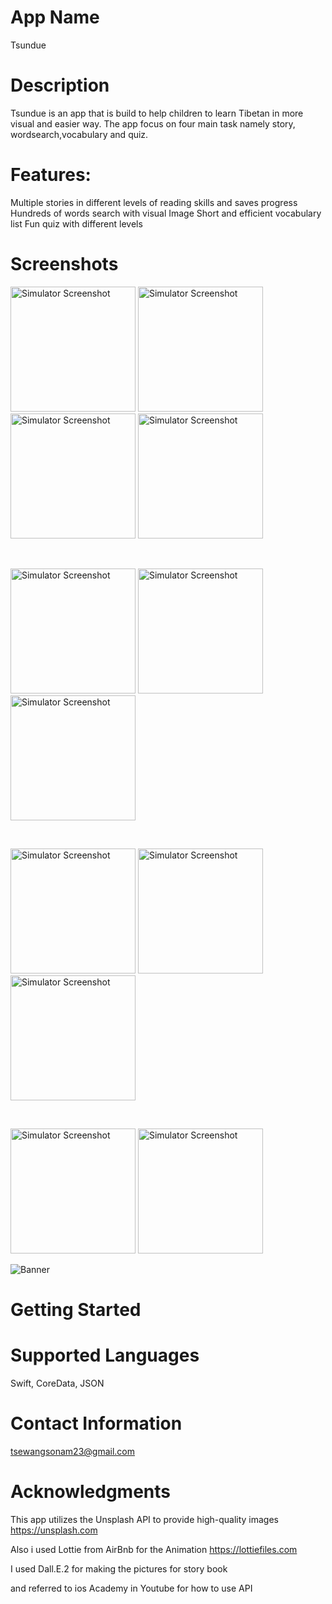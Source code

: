 # App Name

Tsundue

# Description

Tsundue is an app that is build to help children to learn Tibetan in more visual and easier way. The app focus on four main task namely story, wordsearch,vocabulary and quiz. 


# Features:

Multiple stories in different levels of reading skills and saves progress
Hundreds of words search with visual Image
Short and efficient vocabulary list
Fun quiz with different levels



# Screenshots

<img src="https://github.com/tsewang-sonam/mockapp/assets/91028140/7de05adc-7055-47b5-916d-86a7718d4c2e" alt="Simulator Screenshot" width="200" />
<img src="https://github.com/tsewang-sonam/mockapp/assets/91028140/ca8779ed-6d7b-458d-8f25-1706227c4a62" alt="Simulator Screenshot" width="200" />
<img src="https://github.com/tsewang-sonam/mockapp/assets/91028140/a7225fa0-ff74-48a5-a165-1a9449c6d964" alt="Simulator Screenshot" width="200" />
<img src="https://github.com/tsewang-sonam/mockapp/assets/91028140/d430999e-b952-4aaa-bec2-68a3fc7ad8ce" alt="Simulator Screenshot" width="200" />

&nbsp;

<img src="https://github.com/tsewang-sonam/mockapp/assets/91028140/1aa39b78-0ef1-4cad-9dec-a94a6706f3e5" alt="Simulator Screenshot" width="200" />
<img src="https://github.com/tsewang-sonam/mockapp/assets/91028140/29e6fe21-220b-4c6c-9898-a3d016373adb" alt="Simulator Screenshot" width="200" />
<img src="https://github.com/tsewang-sonam/mockapp/assets/91028140/54206290-18b3-4d39-8d40-a5656b7e9ad7" alt="Simulator Screenshot" width="200" />

&nbsp;

<img src="https://github.com/tsewang-sonam/mockapp/assets/91028140/d8413efd-3c2a-47c6-b1a9-95771acee02e" alt="Simulator Screenshot" width="200" />
<img src="https://github.com/tsewang-sonam/mockapp/assets/91028140/74e6a9e8-46e6-4434-9ba2-14a0e331fbcd" alt="Simulator Screenshot" width="200" />
<img src="https://github.com/tsewang-sonam/mockapp/assets/91028140/4ba10f76-5a78-4be3-844b-ff42c750a82b" alt="Simulator Screenshot" width="200" />

&nbsp;

 <img src="https://github.com/tsewang-sonam/mockapp/assets/91028140/bfcec086-16d3-4671-a2bc-bfd8f248ce47" alt="Simulator Screenshot" width="200" />
<img src="https://github.com/tsewang-sonam/mockapp/assets/91028140/9168704e-ecdc-4f29-b75b-df81eff125bf" alt="Simulator Screenshot" width="200" />

![Banner](./images/banner.png)

# Getting Started


# Supported Languages

Swift, CoreData, JSON



# Contact Information

tsewangsonam23@gmail.com

# Acknowledgments

This app utilizes the Unsplash API to provide high-quality images
https://unsplash.com

Also i used Lottie from AirBnb for the Animation
https://lottiefiles.com

I used Dall.E.2 for making the pictures for story book

and referred to ios Academy in Youtube for how to use API




